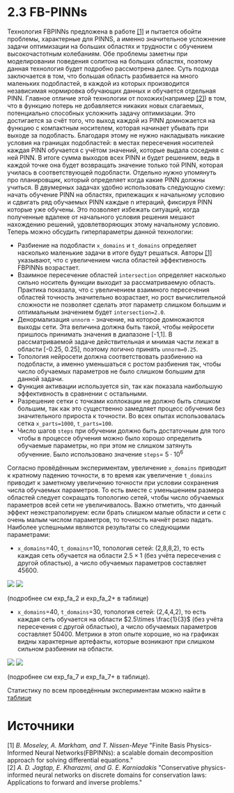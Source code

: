 # 2.3 FB-PINNs
Технология FBPINNs предложена в работе [[1]](#источники) и пытается обойти проблемы, характерные для PINNS, а именно значительное усложнение задачи оптимизации на больших областях и трудности с обучением высокочастотным колебаниям. Обе проблемы заметны при моделировании поведения солитона на больших областях, поэтому данная технология будет подробно рассмотрена далее. Суть подхода заключается в том, что большая область разбивается на много маленьких подобластей, в каждой из которых производится независимая нормировка обучающих данных и обучается отдельная PINN. Главное отличие этой технологии от похожих(например [[2]](#источники)) в том, что в функцию потерь не добавляется никаких новых слагаемых, потенциально способных усложнить задачу оптимизации. Это достигается за счёт того, что выход каждой из PINN домножается на функцию с компактным носителем, которая начинает убывать при выходе за подобласть. Благодаря этому не нужно накладывать никакие условия на границах подобластей: в местах пересечения носителей каждая PINN обучается с учётом значений, которые выдала соседняя с ней PINN. В итоге сумма выходов всех PINN и будет решением, ведь в каждой точке она будет возвращать значение только той PINN, которая училась в соответствующей подобласти. Отдельно нужно упомянуть про планировщик, который определяет когда какие PINN должны учиться. В двумерных задачах удобно использовать следующую схему: начать обучение PINN на областях, прилежащих к начальному условию и сдвигать ряд обучаемых PINN каждые n итераций, фиксируя PINN которые уже обучены. Это позволяет избежать ситуаций, когда полученные вдалеке от начального условия решения мешают нахождению решений, удовлетворяющих этому начальному условию.  
Теперь можно обсудить гиперпараметры данной технологии:  
* Разбиение на подобласти `x_domains` и `t_domains` определяет насколько маленькие задачи в итоге будут решаться. Авторы [[1]](#источники) указывают, что с увеличением числа областей эффективность FBPINNs возрастает.
* Взаимное пересечение областей `intersection` определяет насколько сильно носитель функции выходит за рассматриваемую область. Практика показала, что с увеличением взаимного пересечения областей точность значительно возрастает, но рост вычислительной сложности не позволяет сделать этот параметр слишком большим и оптимальным значением будет `intersection=2.0`.
* Денормализация `unnorm` - значение, на которое домножаются выходы сети. Эта величина должна быть такой, чтобы нейросети пришлось принимать значения в диапазоне [-1,1]. В рассматриваемой задаче действительная и мнимая части лежат в области [-0.25, 0.25], поэтому логично принять `unnorm=0.25`.
* Топология нейросети должна соответствовать разбиению на подобласти, а именно уменьшаться с ростом разбиения так, чтобы число обучаемых параметров не было слишком большим для данной задачи.
* Функция активации используется sin, так как показала наибольшую эффективность в сравнении с остальными.
* Разрешение сетки с точками коллокации не должно быть слишком большим, так как это существенно замедляет процесс обучения без значительного прироста к точности. Во всех опытах использовалась сетка `x_parts=1000`, `t_parts=100`.
* Число шагов `steps` при обучении должно быть достаточным для того чтобы в процессе обучения можно было хорошо определить обучаемые параметры, но при этом не слишком затянуть обученние. Было использовано значение `steps`= $5\cdot 10^{6}$  


Согласно провёдённым экспериментам, увеличение `x_domains` приводит к кратному падению точности, в то время как увеличение `t_domains` приводит к заметному увеличению точности при условии сохранения числа обучаемых параметров. То есть вместе с уменьшением размера областей следует сокращать топологию сетей, чтобы число обучаемых параметров всей сети не увеличивалось. Важно отметить, что данный эффект неэкстраполируем: если брать слишком малые области и сети с очень малым числом параметров, то точность начнёт резко падать.  
Наиболее успешными являются результаты со следующими параметрами:  
* `x_domains`=40, `t_domains`=10, топология сетей: (2,8,8,2), то есть каждая сеть обучается на области $2.5\times 1$ (без учёта пересечения с другой областью), а число обучаемых параметров составляет 45600.

<img src="https://github.com/mikhakuv/PINNs/blob/main/pictures/fbpinns_results_2+_1.png">
<img src="https://github.com/mikhakuv/PINNs/blob/main/pictures/fbpinns_results_2+_2.png">

(подробнее см exp_fa_2 и exp_fa_2+ в таблице)
* `x_domains`=40, `t_domains`=30, топология сетей: (2,4,4,2), то есть каждая сеть обучается на области $2.5\times \frac{1}{3}$ (без учёта пересечения с другой областью), а число обучаемых параметров составляет 50400.  Метрики в этоп опыте хорошие, но на графиках видны характерные артефакты, которые возникают при слишком сильном разбиении на области.

<img src="https://github.com/mikhakuv/PINNs/blob/main/pictures/fbpinns_results_7+_1.png">
<img src="https://github.com/mikhakuv/PINNs/blob/main/pictures/fbpinns_results_7+_2.png">

(подробнее см exp_fa_7 и exp_fa_7+ в таблице).  


Статистику по всем проведённым экспериментам можно найти в [таблице](https://github.com/mikhakuv/PINNs/blob/main/statistics/performance_table_fbpinns_description(old).xlsx)  

# Источники
[1] *B. Moseley, A. Markham, and T. Nissen-Meye* "Finite Basis Physics-Informed Neural Networks(FBPINNs): a scalable domain decomposition approach for solving differential equations."  
[2] *A. D. Jagtap, E. Kharazmi, and G. E. Karniadakis* "Conservative physics-informed neural networks on discrete domains for conservation laws: Applications to forward and inverse problems."  
